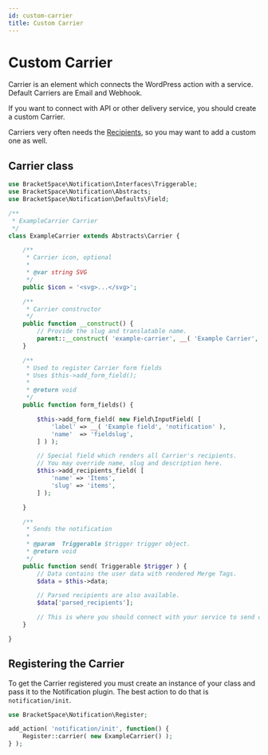 ```yaml
---
id: custom-carrier
title: Custom Carrier
---
```


# Custom Carrier

Carrier is an element which connects the WordPress action with a service. Default Carriers are Email and Webhook.

If you want to connect with API or other delivery service, you should create a custom Carrier.

Carriers very often needs the [Recipients](../recipients/custom-recipient.md), so you may want to add a custom one as well.

## Carrier class

```php
use BracketSpace\Notification\Interfaces\Triggerable;
use BracketSpace\Notification\Abstracts;
use BracketSpace\Notification\Defaults\Field;

/**
 * ExampleCarrier Carrier
 */
class ExampleCarrier extends Abstracts\Carrier {

	/**
	 * Carrier icon, optional
	 *
	 * @var string SVG
	 */
	public $icon = '<svg>...</svg>';

	/**
	 * Carrier constructor
	 */
	public function __construct() {
		// Provide the slug and translatable name.
		parent::__construct( 'example-carrier', __( 'Example Carrier', 'textdomain' ) );
	}

	/**
	 * Used to register Carrier form fields
	 * Uses $this->add_form_field();
	 *
	 * @return void
	 */
	public function form_fields() {

		$this->add_form_field( new Field\InputField( [
			'label' => __( 'Example field', 'notification' ),
			'name'  => 'fieldslug',
		] ) );

		// Special field which renders all Carrier's recipients.
		// You may override name, slug and description here.
		$this->add_recipients_field( [
			'name' => 'Items',
			'slug' => 'items',
		] );

	}

	/**
	 * Sends the notification
	 *
	 * @param  Triggerable $trigger trigger object.
	 * @return void
	 */
	public function send( Triggerable $trigger ) {
		// Data contains the user data with rendered Merge Tags.
		$data = $this->data;

		// Parsed recipients are also available.
		$data['parsed_recipients'];

		// This is where you should connect with your service to send out the Notifiation.
	}

}
```

## Registering the Carrier

To get the Carrier registered you must create an instance of your class and pass it to the Notification plugin. The best action to do that is `notification/init`.

```php
use BracketSpace\Notification\Register;

add_action( 'notification/init', function() {
    Register::carrier( new ExampleCarrier() );
} );
```
